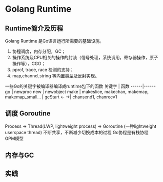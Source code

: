 # Golang Runtime

## Runtime简介及历程
Golang Runtime 是Go语言运行所需要的基础设施。
1. 协程调度，内存分配，GC；
2. 操作系统及CPU相关的操作的封装（信号处理，系统调用，寄存器操作，原子操作等），CGO；
3. pprof, trace, race 检测的支持；
4. map,channel,string 等内置类型及反射实现。

一些Go的关键字被编译器编译成runtime包下的函数
关键字 | 函数
------|------
go    | newproc
new   | newobject
make  | makeslice, makechan, makemap, makemap_small...
      | gcStart
<-  ->| chansend1, chanrecv1

## 调度 Goroutine
Process -> Thread(LWP, lightweight process) -> Goroutine (一种lightweight userspace thread)
不断共享，不断减少切换成本的过程
Go协程是有栈协程
GPM模型

## 内存与GC

## 实践